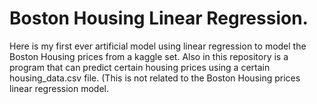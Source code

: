 # Boston Housing Linear Regression.
Here is my first ever artificial model using linear regression to model the Boston Housing prices from a kaggle set. 
Also in this repository is a program that can predict certain housing prices using a certain housing_data.csv file. (This is not related to the Boston Housing prices linear regression model. 

